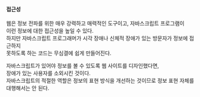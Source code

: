 #### 접근성

웹은 정보 전파를 위한 매우 강력하고 매력적인 도구이고, 자바스크립트 프로그램이  
이런 정보에 대한 접근성을 높일 수 있다.  
하지만 자바스크립트 프로그래머가 시각 장애나 신체적 장애가 있는 방문자가 정보에 접근하지  
못하도록 하는 코드는 무심결에 쉽게 만들어진다.

자바스크립트가 있어야 정보를 볼 수 있도록 웹 사이트를 디자인했다면,  
장애가 있는 사용자를 소외시킨 것이다.  
자바스크립트의 적절한 역할은 정보의 표현 방식을 개선하는 것이므로 정보 표현 자체를  
대행해서는 안 된다.
